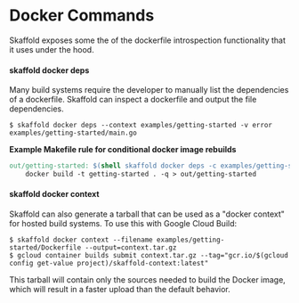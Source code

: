 # Docker Commands

Skaffold exposes some the of the dockerfile introspection functionality that it uses under the hood.

#### skaffold docker deps

Many build systems require the developer to manually list the dependencies of a dockerfile.  Skaffold can inspect a dockerfile and output the file dependencies.  

```
$ skaffold docker deps --context examples/getting-started -v error
examples/getting-started/main.go
```

**Example Makefile rule for conditional docker image rebuilds**
```Makefile
out/getting-started: $(shell skaffold docker deps -c examples/getting-started -v error)
	docker build -t getting-started . -q > out/getting-started
```

#### skaffold docker context

Skaffold can also generate a tarball that can be used as a "docker context" for hosted build systems. To use this with Google Cloud Build:

```
$ skaffold docker context --filename examples/getting-started/Dockerfile --output=context.tar.gz
$ gcloud container builds submit context.tar.gz --tag="gcr.io/$(gcloud config get-value project)/skaffold-context:latest"
```

This tarball will contain only the sources needed to build the Docker image, which will result in a faster upload than the default behavior.